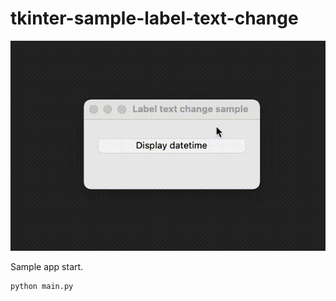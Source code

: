 # tkinter-sample-label-text-change

![demo gif](./demo/tkinter-sample-label-text-change.gif)

Sample app start.

```sh
python main.py
```